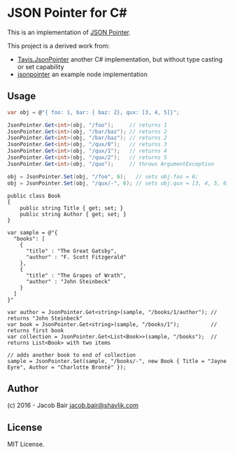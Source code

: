 # JSON Pointer for C#

This is an implementation of [JSON Pointer](http://tools.ietf.org/html/draft-ietf-appsawg-json-pointer-08).

This project is a derived work from:
- [Tavis.JsonPointer](https://github.com/tavis-software/Tavis.JsonPointer) another C# implementation, but without type casting or set capability
- [jsonpointer](https://github.com/janl/node-jsonpointer) an example node implementation

## Usage
```csharp
var obj = @"{ foo: 1, bar: { baz: 2}, qux: [3, 4, 5]}";

JsonPointer.Get<int>(obj, "/foo");     // returns 1
JsonPointer.Get<int>(obj, "/bar/baz"); // returns 2
JsonPointer.Get<int>(obj, "/bar/baz"); // returns 2
JsonPointer.Get<int>(obj, "/qux/0");   // returns 3
JsonPointer.Get<int>(obj, "/qux/1");   // returns 4
JsonPointer.Get<int>(obj, "/qux/2");   // returns 5
JsonPointer.Get<int>(obj, "/quo");     // throws ArgumentException

obj = JsonPointer.Set(obj, "/foo", 6);   // sets obj.foo = 6;
obj = JsonPointer.Set(obj, "/qux/-", 6); // sets obj.qux = [3, 4, 5, 6]
```

```charp
public class Book
{
    public string Title { get; set; }
    public string Author { get; set; }
}

var sample = @"{
  "books": [
    {
      "title" : "The Great Gatsby",
      "author" : "F. Scott Fitzgerald"
    },
    {
      "title" : "The Grapes of Wrath",
      "author" : "John Steinbeck"
    }
  ]
}"

var author = JsonPointer.Get<string>(sample, "/books/1/author"); // returns "John Steinbeck"
var book = JsonPointer.Get<string>(sample, "/books/1");          // returns first book
var collection = JsonPointer.Get<List<Book>>(sample, "/books");  // returns List<Book> with two items

// adds another book to end of collection
sample = JsonPointer.Set(sample, "/books/-", new Book { Title = "Jayne Eyre", Author = "Charlotte Brontë" });
```

## Author

(c) 2016 - Jacob Bair <jacob.bair@shavlik.com>

## License

MIT License.            